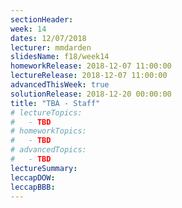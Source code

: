 ```yaml
---
sectionHeader:
week: 14
dates: 12/07/2018
lecturer: mmdarden
slidesName: f18/week14
homeworkRelease: 2018-12-07 11:00:00
lectureRelease: 2018-12-07 11:00:00
advancedThisWeek: true
solutionRelease: 2018-12-20 00:00:00
title: "TBA - Staff"
# lectureTopics:
#   - TBD
# homeworkTopics:
#   - TBD
# advancedTopics:
#   - TBD
lectureSummary:
leccapDOW:
leccapBBB:
---
```

